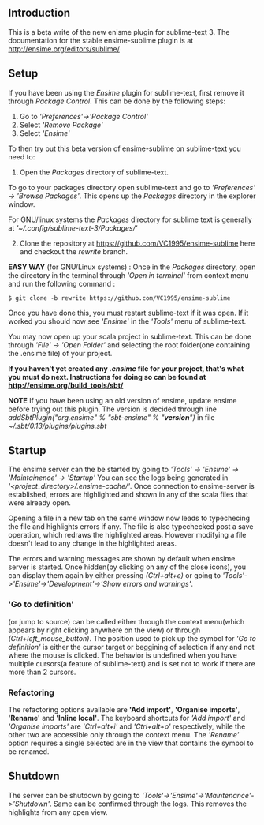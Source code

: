## Introduction
This is a beta write of the new enisme plugin for sublime-text 3. The documentation for the stable ensime-sublime plugin is at http://ensime.org/editors/sublime/

## Setup
If you have been using the _Ensime_ plugin for sublime-text, first remove it through _Package Control_. This can be done by the following steps:
1. Go to _'Preferences'->'Package Control'_
2. Select _'Remove Package'_
3. Select _'Ensime'_

To then try out this beta version of ensime-sublime on sublime-text you need to:

1. Open the _Packages_ directory of sublime-text.

To go to your packages directory open sublime-text and go to _'Preferences' -> 'Browse Packages'_.
This opens up the _Packages_ directory in the explorer window.

For GNU/linux systems the _Packages_ directory for sublime text is generally at _'~/.config/sublime-text-3/Packages/'_

2. Clone the repository at https://github.com/VC1995/ensime-sublime here and checkout the _rewrite_ branch.  

**EASY WAY** (for GNU/Linux systems) : Once in the _Packages_ directory, open the directory in the terminal through _'Open in terminal'_ from context menu and run the following command : 

```
$ git clone -b rewrite https://github.com/VC1995/ensime-sublime
```

Once you have done this, you must restart sublime-text if it was open. If it worked you should now see _'Ensime'_ in the _'Tools'_ menu of sublime-text.  

You may now open up your scala project in sublime-text. This can be done through _'File' -> 'Open Folder'_ and selecting the root folder(one containing the .ensime file) of your project.

**If you haven't yet created any _.ensime_ file for your project, that's what you must do next. Instructions for doing so can be found at http://ensime.org/build_tools/sbt/**

**NOTE**
If you have been using an old version of ensime, update ensime before trying out this plugin. The version is decided through line _addSbtPlugin("org.ensime" % "sbt-ensime" % "**version**")_  in file _~/.sbt/0.13/plugins/plugins.sbt_

## Startup
The ensime server can the be started by going to _'Tools' -> 'Ensime' -> 'Maintainence' -> 'Startup'_ 
You can see the logs being generated in _'<project_directory>/.ensime-cache/'_. Once connection to ensime-server is established, errors are highlighted and shown in any of the scala files that were already open.

Opening a file in a new tab on the same window now leads to typechecing the file and highlights errors if any.
The file is also typechecked post a save operation, which redraws the highlighted areas. However modifying a file doesn't lead to any change in the highlighted areas.

The errors and warning messages are shown by default when ensime server is started. Once hidden(by clicking on any of the close icons), you can display them again by either pressing _(Ctrl+alt+e)_ or going to _'Tools'->'Ensime'->'Development'->'Show errors and warnings'_. 

### 'Go to definition'
(or jump to source) can be called either through the context menu(which appears by right clicking anywhere on the view) or through _(Ctrl+left_mouse_button)_.
The position used to pick up the symbol for _'Go to definition'_ is either the cursor target or beggining of selection if any and not where the mouse is clicked. The behavior is undefined when you have multiple cursors(a feature of sublime-text) and is set not to work if there are more than 2 cursors. 

### Refactoring
The refactoring options available are **'Add import'**, **'Organise imports'**, **'Rename'** and **'Inline local'**. The keyboard shortcuts for _'Add import'_ and _'Organise imports'_ are _'Ctrl+alt+i'_ and _'Ctrl+alt+o'_ respectively, while the other two are accessible only through the context menu.
The _'Rename'_ option requires a single selected are in the view that contains the symbol to be renamed.

## Shutdown
The server can be shutdown by going to _'Tools'->'Ensime'->'Maintenance'->'Shutdown'_. Same can be confirmed through the logs. This removes the highlights from any open view.
